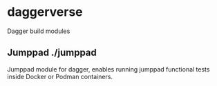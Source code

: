 # daggerverse
Dagger build modules

## Jumppad ./jumppad
Jumppad module for dagger, enables running jumppad functional tests inside
Docker or Podman containers.
